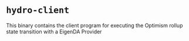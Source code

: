 # `hydro-client`

This binary contains the client program for executing the Optimism rollup state transition with a EigenDA Provider